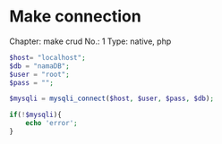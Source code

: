 # Make connection

Chapter: make crud
No.: 1
Type: native, php

```php
$host= "localhost";
$db = "namaDB";
$user = "root";
$pass = "";

$mysqli = mysqli_connect($host, $user, $pass, $db);

if(!$mysqli){
    echo 'error';
}
```